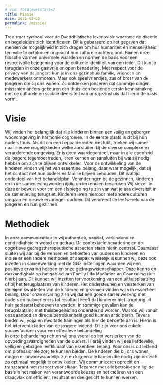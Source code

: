 ```yaml
---
# vim: foldlevelstart=2
title: Missie
date: 2021-02-05
permalink: /missie/
---
```


Tree staat symbool voor de Boeddhistische levensvisie waarmee de directie en begeleiders zich identificeren. Dit is gebaseerd op het gegeven dat mensen de mogelijkheid in zich dragen om hun humaniteit en menselijkheid ten volle te ontplooien ongeacht hun culturele achtergrond. Binnen deze filosofie vormen universele waarden en normen de basis voor een respectvolle bejegening voor de culturele identiteit van een ieder. Dit kun je terugzien in onze gastvrije en open benadering. Met respect voor de privacy van de jongere kun je in ons gezinshuis familie, vrienden en medewerkers ontmoeten. Maar ook speelvriendjes, zus of broer van de jongeren die bij ons wonen.  Zo ontdekken jongeren dat sommige dingen misschien anders gebeuren dan thuis: een boeiende eerste kennismaking met de culturele en sociale diversiteit van ons gezinshuis dat hierin de basis vormt. 

# Visie

Wij vinden het belangrijk dat alle kinderen binnen een veilig en geborgen  woonomgeving in harmonie opgroeien. In de eerste plaats is dit bij hun ouders thuis.  Als dit om een bepaalde reden niet lukt, zoeken wij samen naar nieuwe mogelijkheden welke aansluiten bij de diverse complexe en veranderende omgeving. Er is geen waardeoordeel, maar in alle openheid de jongere tegemoet treden, leren kennen en aansluiten bij wat zij nodig hebben om zich te blijven ontwikkelen. Voor de ontwikkeling van de kinderen vinden wij het van essentieel belang, daar waar mogelijk, dat zij het contact met hun ouders en familie blijven behouden. Dit is altijd onderdeel van het behandelplan. Veranderingen bij de gezinnen, kinderen en in de samenleving worden tijdig onderkend en besproken Wij kiezen in deze er bewust voor om een afspiegeling te zijn van wat je aan diversiteit in de samenleving terugziet. Kinderen leren hierdoor met andere culturen omgaan en nieuwe ervaringen opdoen. Dit verbreedt de leefwereld van de jongeren en hun gezinnen.

# Methodiek

In onze communicatie zijn wij authentiek, positief, verbindend en eenduidigheid in woord en gedrag. De contextuele benadering en de cognitieve gedragstherapeutische aspecten staan hierin centraal. Daarnaast sluiten wij aan  bij de wensen en behoeften van ouders en kinderen en indien er een andere methodiek of aanpak wenselijk is kunnen wij deze ook inzetten in samenwerking met de GGZ instellingen waarmee wij een positieve ervaring hebben en onze gedragswetenschapper.  Onze kennis en deskundigheid op het gebied van Family Life Mediation en Counseling sluit hierbij aan.  Dit kunnen wij inzetten ter voorkoming van een uithuisplaatsing of bij het terugplaatsen van kinderen. Het ondersteunen en versterken van de eigen kwaliteiten van de kinderen en gezinnen vinden wij van essentieel belang.  Door onze ervaring zien wij dat een goede samenwerking met ouders en hulpverleners tot resultaat heeft dat kinderen niet langdurig uit huis geplaatst behoeven te worden. In sommige gevallen kan de terugplaatsing    met thuisbegeleiding ondersteund worden. Waarop wij vanuit onze aanbod en directe betrokkenheid goed kunnen anticiperen. Tevens bieden wij yoga en meditatie trainingen als hier de behoefte aan is. Hierin is het interventiekader van de jongere leidend. Dit zijn voor ons enkele succesfactoren voor een effectieve behandeling                                                                                                                                                                                                                     
In onze behandeling richten wij ons vooral op het versterken van de opvoedingsvaardigheden van de ouders. Hierbij vinden wij een  liefdevolle, veilig en geborgen leefklimaat van essentieel belang. Voor ons is dit leidend om professionele zorg te kunnen bieden. De kinderen die bij ons wonen, mogen er onvoorwaardelijk zijn en krijgen alle kansen die nodig zijn om zich zo optimaal mogelijk te ontwikkelen. Wij communiceren oprecht en transparant met respect voor elkaar. Tezamen met alle betrokkenen ligt de basis in het maken van verantwoorde keuzes en het creëren van een draagvlak om efficiënt, resultaat en doelgericht te kunnen werken. 
